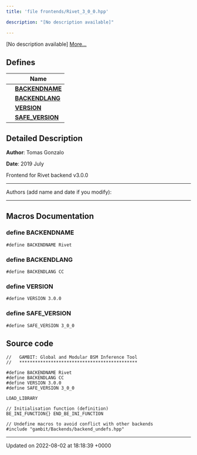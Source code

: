 ```yaml
---
title: 'file frontends/Rivet_3_0_0.hpp'

description: "[No description available]"

---
```







[No description available] [More...](#detailed-description)

## Defines

|                | Name           |
| -------------- | -------------- |
|  | **[BACKENDNAME](/documentation/code/main/files/rivet__3__0__0_8hpp/#define-backendname)**  |
|  | **[BACKENDLANG](/documentation/code/main/files/rivet__3__0__0_8hpp/#define-backendlang)**  |
|  | **[VERSION](/documentation/code/main/files/rivet__3__0__0_8hpp/#define-version)**  |
|  | **[SAFE_VERSION](/documentation/code/main/files/rivet__3__0__0_8hpp/#define-safe-version)**  |

## Detailed Description


**Author**: Tomas Gonzalo 

**Date**: 2019 July

Frontend for Rivet backend v3.0.0



------------------

Authors (add name and date if you modify):



------------------




## Macros Documentation

### define BACKENDNAME

```
#define BACKENDNAME Rivet
```


### define BACKENDLANG

```
#define BACKENDLANG CC
```


### define VERSION

```
#define VERSION 3.0.0
```


### define SAFE_VERSION

```
#define SAFE_VERSION 3_0_0
```


## Source code

```
//   GAMBIT: Global and Modular BSM Inference Tool
//   *********************************************

#define BACKENDNAME Rivet
#define BACKENDLANG CC
#define VERSION 3.0.0
#define SAFE_VERSION 3_0_0

LOAD_LIBRARY

// Initialisation function (definition)
BE_INI_FUNCTION{} END_BE_INI_FUNCTION

// Undefine macros to avoid conflict with other backends
#include "gambit/Backends/backend_undefs.hpp"
```


-------------------------------

Updated on 2022-08-02 at 18:18:39 +0000
